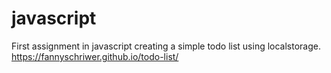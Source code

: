# javascript

First assignment in javascript creating a simple todo list using localstorage.
https://fannyschriwer.github.io/todo-list/


